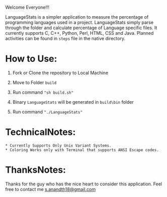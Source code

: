 Welcome Everyone!!!

LanguageStats is a simpler application to measure the percentage of programming languages used in a project. LanguageStats simply parse through the folder and calculate percentage of Language specific files. It currently supports C, C++, Python, Perl, HTML, CSS and Java. Planned activities can be found in `steps` file in the native directory.


How to Use:
=============

1. Fork or Clone the repository to Local Machine

2. Move to Folder `build`

3. Run command
		```
		"sh build.sh"
		```
4. Binary `LanguageStats` will be generated in `build\bin` folder

5. Run command
		```
		"./LanguageStats"
		```

TechnicalNotes:
===============

	* Currently Supports Only Unix Variant Systems. 
	* Coloring Works only with Terminal that supports ANSI Escape codes.
	
ThanksNotes:
=============

Thanks for the guy who has the nice heart to consider this application. Feel free to contact me s.anandth18@gmail.com


